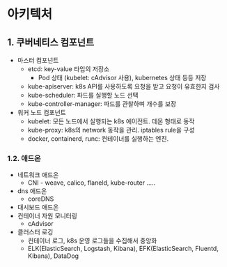# 아키텍처

## 1. 쿠버네티스 컴포넌트
- 마스터 컴포넌트
  - etcd: key-value 타입의 저장소 
    - Pod 상태 (kubelet: cAdvisor 사용), kubernetes 상태 등등 저장
  - kube-apiserver: k8s API를 사용하도록 요청을 받고 요청이 유효한지 검사
  - kube-scheduler: 파드를 실행할 노드 선택
  - kube-controller-manager: 파드를 관찰하며 개수를 보장    
- 워커 노드 컴포넌트
  - kubelet: 모든 노드에서 실행되는 k8s 에이전트. 데몬 형태로 동작 
  - kube-proxy: k8s의 network 동작을 관리. iptables rule을 구성  
  - docker, containerd, runc: 컨테이너를 실행하는 엔진.

### 1.2. 애드온
- 네트워크 애드온
  - CNI - weave, calico, flaneld, kube-router .....
- dns 애드온
  - coreDNS
- 대시보드 애드온
- 컨테이너 자원 모니터링
  - cAdvisor
- 클러스터 로깅
  - 컨테이너 로그, k8s 운영 로그들을 수집해서 중앙화
  - ELK(ElasticSearch, Logstash, Kibana), EFK(ElasticSearch, Fluentd, Kibana), DataDog
